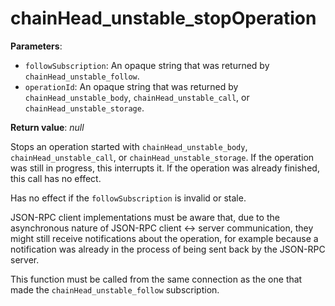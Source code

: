 # chainHead_unstable_stopOperation

**Parameters**:

- `followSubscription`: An opaque string that was returned by `chainHead_unstable_follow`.
- `operationId`: An opaque string that was returned by `chainHead_unstable_body`, `chainHead_unstable_call`, or `chainHead_unstable_storage`.

**Return value**: *null*

Stops an operation started with `chainHead_unstable_body`, `chainHead_unstable_call`, or `chainHead_unstable_storage`. If the operation was still in progress, this interrupts it. If the operation was already finished, this call has no effect.

Has no effect if the `followSubscription` is invalid or stale.

JSON-RPC client implementations must be aware that, due to the asynchronous nature of JSON-RPC client <-> server communication, they might still receive notifications about the operation, for example because a notification was already in the process of being sent back by the JSON-RPC server.

This function must be called from the same connection as the one that made the `chainHead_unstable_follow` subscription.

